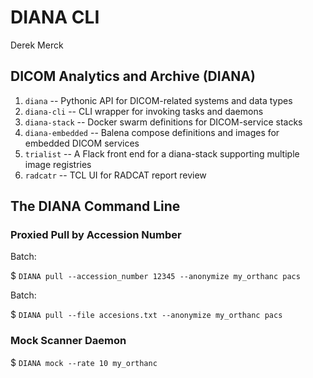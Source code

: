 # DIANA CLI

Derek Merck

## DICOM Analytics and Archive (DIANA)

1. `diana` -- Pythonic API for DICOM-related systems and data types
2. `diana-cli` -- CLI wrapper for invoking tasks and daemons
3. `diana-stack` -- Docker swarm definitions for DICOM-service stacks
4. `diana-embedded` -- Balena compose definitions and images for embedded DICOM services
5. `trialist` -- A Flack front end for a diana-stack supporting multiple image registries
5. `radcatr` -- TCL UI for RADCAT report review


## The DIANA Command Line

### Proxied Pull by Accession Number

Batch:

$ `DIANA pull --accession_number 12345 --anonymize my_orthanc pacs`

Batch:

$ `DIANA pull --file accesions.txt --anonymize my_orthanc pacs`


### Mock Scanner Daemon

$ `DIANA mock --rate 10 my_orthanc`

